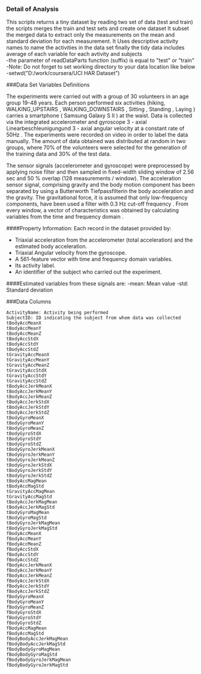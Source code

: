 

### Detail of Analysis

This scripts returns a tiny dataset by reading two set of data (test and train)
the scripts merges the train and test sets and create one dataset
It subset the merged data to extract only the measurements on the 
mean and standard deviation for each measurement. 
It Uses descriptive activity names to name the activities in the data set
finally the tidy data includes average of each variable for each avtivity and subjects       
-the parameter of readDataParts function (suffix) is equal to  "test" or "train" 
-Note: Do not forget to set working directory to your data location like below
-setwd("D:/work/coursera/UCI HAR Dataset")


###Data Set Variables Definitions

The experiments were carried out with a group of 30 volunteers in an age group 19-48 years. Each person performed six activities (hiking, WALKING_UPSTAIRS , WALKING_DOWNSTAIRS , Sitting , Standing , Laying ) carries a smartphone ( Samsung Galaxy S II ) at the waist. Data is collected via the integrated accelerometer and gyroscope 3 - axial Linearbeschleunigungund 3 - axial angular velocity at a constant rate of 50Hz . The experiments were recorded on video in order to label the data manually. The amount of data obtained was distributed at random in two groups, where 70% of the volunteers were selected for the generation of the training data and 30% of the test data.

The sensor signals (accelerometer and gyroscope) were preprocessed by applying noise filter and then sampled in fixed-width sliding window of 2.56 sec and 50 % overlap (128 measurements / window). The acceleration sensor signal, comprising gravity and the body motion component has been separated by using a Butterworth Tiefpassfilterin the body acceleration and the gravity. The gravitational force, it is assumed that only low-frequency components, have been used a filter with 0.3 Hz cut-off frequency . From every window, a vector of characteristics was obtained by calculating variables from the time and frequency domain .

####Property Information:
Each record in the dataset provided by:
- Triaxial acceleration from the accelerometer (total acceleration) and the estimated body acceleration. 
- Triaxial Angular velocity from the gyroscope. 
- A 561-feature vector with time and frequency domain variables. 
- Its activity label. 
- An identifier of the subject who carried out the experiment.


####Estimated variables from these signals are:
-mean: Mean value
-std: Standard deviation

###Data Columns
```{r}
ActivityName: Activity being performed
SubjectID: ID indicating the subject from whom data was collected
tBodyAccMeanX
tBodyAccMeanY
tBodyAccMeanZ
tBodyAccStdX
tBodyAccStdY
tBodyAccStdZ
tGravityAccMeanX
tGravityAccMeanY
tGravityAccMeanZ
tGravityAccStdX
tGravityAccStdY
tGravityAccStdZ
tBodyAccJerkMeanX
tBodyAccJerkMeanY
tBodyAccJerkMeanZ
tBodyAccJerkStdX
tBodyAccJerkStdY
tBodyAccJerkStdZ
tBodyGyroMeanX
tBodyGyroMeanY
tBodyGyroMeanZ
tBodyGyroStdX
tBodyGyroStdY
tBodyGyroStdZ
tBodyGyroJerkMeanX
tBodyGyroJerkMeanY
tBodyGyroJerkMeanZ
tBodyGyroJerkStdX
tBodyGyroJerkStdY
tBodyGyroJerkStdZ
tBodyAccMagMean
tBodyAccMagStd
tGravityAccMagMean
tGravityAccMagStd
tBodyAccJerkMagMean
tBodyAccJerkMagStd
tBodyGyroMagMean
tBodyGyroMagStd
tBodyGyroJerkMagMean
tBodyGyroJerkMagStd
fBodyAccMeanX
fBodyAccMeanY
fBodyAccMeanZ
fBodyAccStdX
fBodyAccStdY
fBodyAccStdZ
fBodyAccJerkMeanX
fBodyAccJerkMeanY
fBodyAccJerkMeanZ
fBodyAccJerkStdX
fBodyAccJerkStdY
fBodyAccJerkStdZ
fBodyGyroMeanX
fBodyGyroMeanY
fBodyGyroMeanZ
fBodyGyroStdX
fBodyGyroStdY
fBodyGyroStdZ
fBodyAccMagMean
fBodyAccMagStd
fBodyBodyAccJerkMagMean
fBodyBodyAccJerkMagStd
fBodyBodyGyroMagMean
fBodyBodyGyroMagStd
fBodyBodyGyroJerkMagMean
fBodyBodyGyroJerkMagStd
```


